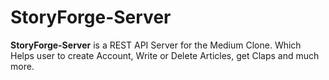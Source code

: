 # StoryForge-Server
**StoryForge-Server** is a REST API Server for the Medium Clone. Which Helps user to create Account, Write or Delete Articles, get Claps and much more.
